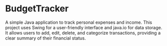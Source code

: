 # BudgetTracker
A simple Java application to track personal expenses and income. This project uses Swing for a user-friendly interface and java.io for data storage. It allows users to add, edit, delete, and categorize transactions, providing a clear summary of their financial status.
